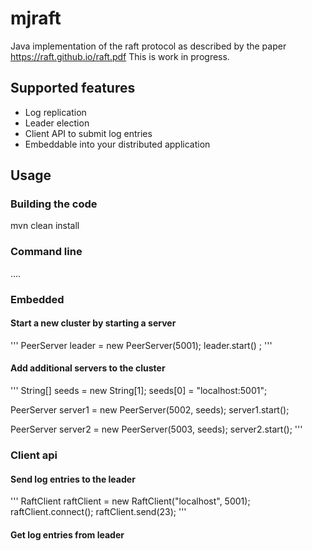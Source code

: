 # mjraft
Java implementation of the raft protocol as described by the paper https://raft.github.io/raft.pdf
This is work in progress.

## Supported features
- Log replication
- Leader election
- Client API to submit log entries
- Embeddable into your distributed application

## Usage

### Building the code

mvn clean install

### Command line

....

### Embedded

#### Start a new cluster by starting a server

'''
PeerServer leader = new PeerServer(5001);
leader.start() ;
'''

#### Add additional servers to the cluster

'''
String[] seeds = new String[1];
seeds[0] = "localhost:5001";

PeerServer server1 = new PeerServer(5002, seeds);
server1.start();

PeerServer server2 = new PeerServer(5003, seeds);
server2.start();
'''

### Client api

#### Send log entries to the leader

'''
RaftClient raftClient = new RaftClient("localhost", 5001);
raftClient.connect();
raftClient.send(23);
'''

#### Get log entries from leader



